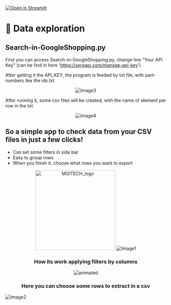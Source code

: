 [![Open in Streamlit](https://static.streamlit.io/badges/streamlit_badge_black_white.svg)](https://jovi-dm-streamlit-dataexplorat-streamlit-dataexploration-uesq1b.streamlitapp.com/)

# 📃️ Data exploration

<h2 align="left">Search-in-GoogleShopping.py</h2>

First you can access Search-in-GoogleShopping.py, change line "Your API Key" (can be find in here 'https://serpapi.com/manage-api-key')

After getting it the API_KEY, the program is feeded by txt file, with part-numbers like the ids.txt

<p  align="center">
    <img alt="Image3" src="https://user-images.githubusercontent.com/30627485/197415571-e35a041f-5a6f-46fe-b29e-5ac310919cec.png"/>

After running it, some csv files will be created, with the name of element per row in the txt.

<p  align="center">
    <img alt="Image4" src="https://user-images.githubusercontent.com/30627485/197415649-19df2997-b659-47a2-a94a-a03e98a8f29d.png"/>


<h2 align="left">So a simple app to check data from your CSV files in just a few clicks!</h2>

-  Can set some filters in side bar
-  Easy to group rows
-  When you finish it, choose what rows you want to export

<p  align="center">
    <img alt="MGITECH_logo" height="250" src="https://user-images.githubusercontent.com/30627485/197406241-63870132-0c52-4b28-8182-d689813d74fc.png" width="250"/>
<img alt="Image1" src="https://user-images.githubusercontent.com/30627485/197867190-4e3372ca-5d8a-4702-8f95-3fdcbdc7a0ed.png"/>

<h3 align="center">How its work applying filters by columns</h3>

<p align="center">
  <img src="https://github.com/Jovi-DM/Streamlit-DataExploration/blob/main/demo/UsingStreamlitData.gif" alt="animated" />
</p>

<h3 align="center">Here you can choose some rows to extract in a csv</h3>

<img alt="Image2" src="https://user-images.githubusercontent.com/30627485/197867405-d2e98fc3-1036-4f2d-93e7-3e6f5ff1ecdd.png"/>



